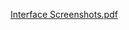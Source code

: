 [Interface Screenshots.pdf](https://github.com/user-attachments/files/19608510/Interface.Screenshots.pdf)
